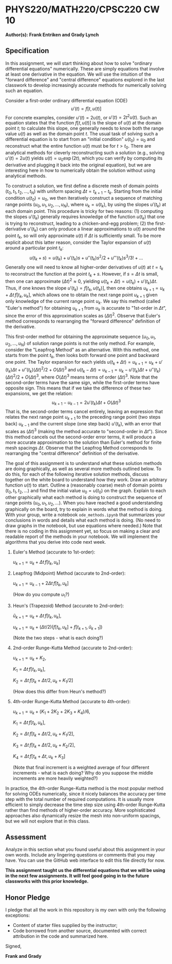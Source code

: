 # PHYS220/MATH220/CPSC220 CW 10

**Author(s):** **Frank Entriken and Grady Lynch**

## Specification

In this assignment, we will start thinking about how to solve "ordinary differential equations" numerically. These are simply equations that involve at least one derivative in the equation. We will use the intuition of the "forward difference" and "central difference" equations explored in the last classwork to develop increasingly accurate methods for numerically solving such an equation.

Consider a first-order ordinary differential equation (ODE) $$u'(t) = f[t, u(t)]$$ For concrete examples, consider $u'(t) = 2 u(t)$, or $u'(t) = 2t^2u(t)$. Such an equation states that the function $f[t, u(t)]$ is the slope of $u(t)$ at the domain point $t$; to calculate this slope, one generally needs to know both the range value $u(t)$ as well as the domain point $t$. The usual task of solving such a differential equation is to start from an "initial condition" $u(t_0) = u_0$ and reconstruct what the entire function $u(t)$ must be for $t>t_0$. There are analytical methods for cleverly reconstructing such a solution (e.g., solving $u'(t) = 2u(t)$ yields $u(t) = u_0 \exp(2 t)$, which you can verify by computing its derivative and plugging it back into the original equation), but we are interesting here in how to numerically obtain the solution without using analytical methods.

To construct a solution, we first define a discrete mesh of domain points $(t_0, t_1, t_2, ..., t_N)$ with uniform spacing $\Delta t = t_{k+1} - t_k$. Starting from the initial condition $u(t_0) = u_0$, we then iteratively construct a sequence of matching range points $(u_0, u_1, u_2, ..., u_N)$, where $u_k = u(t_k)$, by using the slopes $u'(t_k)$ at each domain point. This procedure is tricky for two reasons: (1) computing the slopes $u'(t_k)$ generally requires knowledge of the function $u(t_k)$ that one is trying to reconstruct, leading to a chicken-and-egg problem; (2) the first-derivative $u'(t_k)$ can only produce a linear approximations to $u(t)$ around the point $t_k$, so will only approximate $u(t)$ if $\Delta t$ is sufficiently small. To be more explicit about this latter reason, consider the Taylor expansion of $u(t)$ around a particular point $t_k$: $$u(t_k + s) = u(t_k) + u'(t_k)s + u''(t_k)s^2/2 + u'''(t_k)s^3/3! + ...$$ Generally one will need to know all higher-order derivatives of $u(t)$ at $t=t_k$ to reconstruct the function at the point $t_k + s$. However, if $s=\Delta t$ is small, then one can approximate $(\Delta t)^2 \approx 0$, yielding $u(t_k + \Delta t) = u(t_k) + u'(t_k)\Delta t$. Thus, if one knows the slope $u'(t_k) = f[t_k, u(t_k)]$, then one obtains $u_{k+1} = u_k + \Delta t\, f[t_k, u_k]$, which allows one to obtain the next range point $u_{k+1}$ given only knowledge of the current range point $u_k$. We say this method (called "Euler's method") for obtaining $u_{k+1}$ from $u_k$ is accurate to "1st-order in $\Delta t$", since the error of this approximation scales as $(\Delta t)^2$. Observe that Euler's method corresponds to rearranging the "forward difference" definition of the derivative.

This first-order method for obtaining the approximate sequence $(u_0, u_1, u_2, ..., u_N)$ of solution range points is not the only method. For example, consider the "Leapfrog Method" as an alternative. With this method, one starts from the point $t_k$, then looks both forward one point and backward one point. The Taylor expansion for each yields $u(t_k + \Delta t) = u_{k+1} = u_k + u'(t_k)\Delta t + u''(t_k)(\Delta t)^2/2 + O(\Delta t)^3$ and $u(t_k - \Delta t) = u_{k-1} = u_k - u'(t_k)\Delta t + u''(t_k)(\Delta t)^2/2 + O(\Delta t)^3$, where $O(\Delta t)^3$ means terms of order $(\Delta t)^3$. Note that the second-order terms have the same sign, while the first-order terms have opposite sign. This means that if we take the difference of these two expansions, we get the relation: $$u_{k+1} - u_{k-1} = 2u'(t_k)\Delta t + O(\Delta t)^3$$
That is, the second-order terms cancel entirely, leaving an expression that relates the next range point $u_{k+1}$ to the preceding range point (two steps back) $u_{k-1}$ and the current slope (one step back) $u'(t_k)$, with an error that scales as $(\Delta t)^3$ (making the method accurate to "second-order in $\Delta t$"). Since this method cancels out the second-order error terms, it will produce a more accurate approximation to the solution than Euler's method for finite mesh spacings $\Delta t$. Observe that the Leapfrog Method corresponds to rearranging the "central difference" definition of the derivative.

The goal of this assignment is to understand what these solution methods are doing graphically, as well as several more methods outlined below. To do this, for each of the following iterative solution methods, discuss together on the white board to understand how they work. Draw an arbitrary function $u(t)$ to start. Outline a (reasonably coarse) mesh of domain points $(t_0, t_1, t_2, ...)$ and find the initial value $u_0 = u(t_0)$ on the graph. Explain to each other graphically what each method is doing to construct the sequence of range points $(u_0, u_1, u_2, ...)$. When you have reached a good understanding graphically on the board, try to explain in words what the method is doing. With your group, write a notebook ```ode_methods.ipynb``` that summarizes your conclusions in words and details what each method is doing. (No need to draw graphs in the notebook, but use equations where needed.) Note that there is no coding in this assignment yet, so focus on making a clear and readable report of the methods in your notebook. We will implement the algorithms that you derive into code next week. 

1. Euler's Method (accurate to 1st-order):
   
   $u_{k+1} = u_k + \Delta t\, f[t_k, u_k]$
1. Leapfrog (Midpoint) Method (accurate to 2nd-order):
   
   $u_{k+1} = u_{k-1} + 2\Delta t\, f[t_k, u_k]$
   
   (How do you compute $u_1$?)
1. Heun's (Trapezoid) Method (accurate to 2nd-order):
   
   $\tilde{u}_{k+1} = u_k + \Delta t\, f[t_k, u_k]$, 
   
   $u_{k+1} = u_k + (\Delta t/2)(f[t_k, u_k] + f[t_{k+1}, \tilde{u}_{k+1}])$  
   
   (Note the two steps - what is each doing?)
1. 2nd-order Runge-Kutta Method (accurate to 2nd-order):
   
   $u_{k+1} = u_k + K_2$, 
   
   $K_1 = \Delta t\, f[t_k, u_k]$, 
   
   $K_2 = \Delta t\, f[t_k + \Delta t/2, u_k + K_1/2]$  
   
   (How does this differ from Heun's method?)
1. 4th-order Runge-Kutta Method (accurate to 4th-order):
   
   $u_{k+1} = u_k + (K_1 + 2K_2 + 2K_3 + K_4)/6$, 
   
   $K_1 = \Delta t\,f[t_k,u_k]$, 
   
   $K_2 = \Delta t\, f[t_k + \Delta t/2, u_k + K_1/2]$, 
   
   $K_3 = \Delta t\, f[t_k + \Delta t/2, u_k + K_2/2]$, 
   
   $K_4 = \Delta t\,f[t_k + \Delta t, u_k + K_3]$  
   
   (Note that final increment is a weighted average of four different increments - what is each doing? Why do you suppose the middle increments are more heavily weighted?)

In practice, the 4th-order Runge-Kutta method is the most popular method for solving ODEs numerically, since it nicely balances the accuracy per time step with the total number of required computations. It is usually more efficient to simply decrease the time step size using 4th-order Runge-Kutta rather than find methods of higher-order accuracy. More sophisticated approaches also dynamically resize the mesh into non-uniform spacings, but we will not explore that in this class.

## Assessment

Analyze in this section what you found useful about this assignment in your own words. Include any lingering questions or comments that you may have. You can use the GitHub web interface to edit this file directly for now.

**This assignment taught us the differential equations that we will be using in the next few assignments. It will feel good going in to the future classworks with this prior knowledge.**

## Honor Pledge

I pledge that all the work in this repository is my own with only the following exceptions:

* Content of starter files supplied by the instructor;
* Code borrowed from another source, documented with correct attribution in the code and summarized here.

Signed,

**Frank and Grady**
